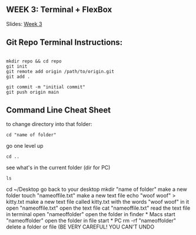 
## WEEK 3: Terminal + FlexBox

Slides: [Week 3](https://docs.google.com/presentation/d/13xP5m_qESpxsH-AFVOmnjICtOE5xpEc8nW7QQ0FL_OA/edit?usp=sharing)



## Git Repo Terminal Instructions:
```

mkdir repo && cd repo
git init
git remote add origin /path/to/origin.git
git add .

git commit -m "initial commit"
git push origin main

```

## Command Line Cheat Sheet


to change directory into that folder:
```
cd "name of folder" 
```
go one level up
```
cd ..
```
see what's in the current folder (dir for PC)
```
ls 
```
cd ~/Desktop go back to your desktop 
mkdir "name of folder" make a new folder
touch "nameoffile.txt" make a new text file
echo "woof woof" > kitty.txt make a new text file called kitty.txt with the words "woof woof" in it
open "nameoffile.txt" open the text file
cat "nameoffile.txt" read the text file in terminal
open "nameoffolder" open the folder in finder * Macs
start "nameoffolder" open the folder in file start * PC
rm -rf "nameoffolder" delete a folder or file (BE VERY CAREFUL! YOU CAN'T UNDO
```